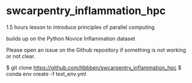# swcarpentry_inflammation_hpc

1.5 hours lesson to introduce principles of parallel computing

builds up on the Python Novice Inflammation dataset

Please open an issue on the Github repository if something is not working or not clear.

$ git clone https://github.com/tibbben/swcarpentry_inflammation_hpc
$ conda env create -f test_env.yml
